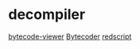 # decompiler

[bytecode-viewer](https://github.com/Konloch/bytecode-viewer)
[Bytecoder](https://github.com/mirkosertic/Bytecoder)
[redscript](https://github.com/jac3km4/redscript)
